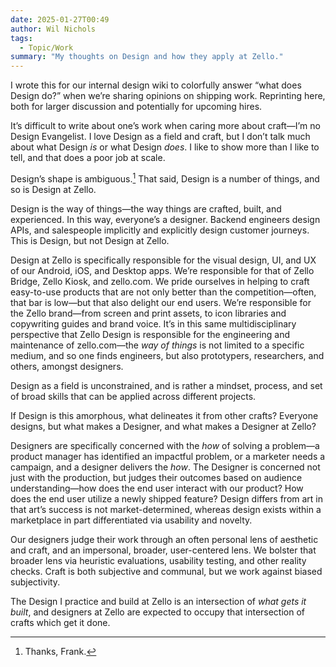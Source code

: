 ```yaml
---
date: 2025-01-27T00:49
author: Wil Nichols
tags:
  - Topic/Work
summary: "My thoughts on Design and how they apply at Zello."
---
```


I wrote this for our internal design wiki to colorfully answer “what does Design do?” when we’re sharing opinions on shipping work. Reprinting here, both for larger discussion and potentially for upcoming hires. 

It’s difficult to write about one’s work when caring more about craft—I’m no Design Evangelist. I love Design as a field and craft, but I don’t talk much about what Design _is_ or what Design _does_. I like to show more than I like to tell, and that does a poor job at scale.

Design’s shape is ambiguous.[^1] That said, Design is a number of things, and so is Design at Zello. 

Design is the way of things—the way things are crafted, built, and experienced. In this way, everyone’s a designer. Backend engineers design APIs, and salespeople implicitly and explicitly design customer journeys. This is Design, but not Design at Zello. 

Design at Zello is specifically responsible for the visual design, UI, and UX of our Android, iOS, and Desktop apps. We’re responsible for that of Zello Bridge, Zello Kiosk, and zello.com. We pride ourselves in helping to craft easy-to-use products that are not only better than the competition—often, that bar is low—but that also delight our end users. We’re responsible for the Zello brand—from screen and print assets, to icon libraries and copywriting guides and brand voice. It’s in this same multidisciplinary perspective that Zello Design is responsible for the engineering and maintenance of zello.com—the _way of things_ is not limited to a specific medium, and so one finds engineers, but also prototypers, researchers, and others, amongst designers. 

Design as a field is unconstrained, and is rather a mindset, process, and set of broad skills that can be applied across different projects. 

If Design is this amorphous, what delineates it from other crafts? Everyone designs, but what makes a Designer, and what makes a Designer at Zello?

Designers are specifically concerned with the _how_ of solving a problem—a product manager has identified an impactful problem, or a marketer needs a campaign, and a designer delivers the _how_. The Designer is concerned not just with the production, but judges their outcomes based on audience understanding—how does the end user interact with our product? How does the end user utilize a newly shipped feature? Design differs from art in that art’s success is not market-determined, whereas design exists within a marketplace in part differentiated via usability and novelty.

Our designers judge their work through an often personal lens of aesthetic and craft, and an impersonal, broader, user-centered lens. We bolster that broader lens via heuristic evaluations, usability testing, and other reality checks. Craft is both subjective and communal, but we work against biased subjectivity.

The Design I practice and build at Zello is an intersection of _what gets it built_, and designers at Zello are expected to occupy that intersection of crafts which get it done.

[^1]: Thanks, Frank.